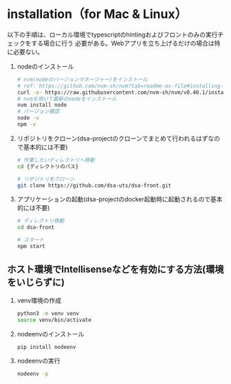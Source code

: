 # installation（for Mac & Linux）
以下の手順は、ローカル環境でtypescriptのhintingおよびフロントのみの実行チェックをする場合に行う
必要がある。Webアプリを立ち上げるだけの場合は特に必要ない。

1. nodeのインストール

   ```sh
   # nvm(nodeのバージョンマネージャー)をインストール
   # ref: https://github.com/nvm-sh/nvm?tab=readme-ov-file#installing-and-updating
   curl -o- https://raw.githubusercontent.com/nvm-sh/nvm/v0.40.1/install.sh | bash
   # nvmを用いて最新のnodeをインストール
   nvm install node
   # バージョン確認
   node -v
   npm -v
   ```

3. リポジトリをクローン(dsa-projectのクローンでまとめて行われるはずなので基本的には不要)
   ```sh
   # 作業したいディレクトリへ移動
   cd {ディレクトリのパス}

   # リポジトリをクローン
   git clone https://github.com/dsa-uts/dsa-front.git
   ```

4. アプリケーションの起動(dsa-projectのdocker起動時に起動されるので基本的には不要)
   ```sh
   # ディレクトリ移動
   cd dsa-front

   # スタート
   npm start
   ```

## ホスト環境でIntellisenseなどを有効にする方法(環境をいじらずに)
1. venv環境の作成
   ```sh
   python3 -m venv venv
   source venv/bin/activate
   ```
2. nodeenvのインストール
   ```sh
   pip install nodeenv
   ```
3. nodeenvの実行
   ```sh
   nodeenv -p
   ```
